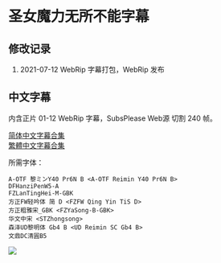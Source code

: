 # 圣女魔力无所不能字幕

## 修改记录

1. 2021-07-12  WebRip 字幕打包，WebRip 发布

## 中文字幕

内含正片 01-12 WebRip 字幕，SubsPlease Web源 切割 240 帧。

[简体中文字幕合集](https://github.com/Nekomoekissaten-SUB/Nekomoekissaten-MIR-Subs/raw/master/Seijyonomaryoku/Seijo_Web_CHS.7z)  
[繁體中文字幕合集](https://github.com/Nekomoekissaten-SUB/Nekomoekissaten-MIR-Subs/raw/master/Seijyonomaryoku/Seijo_Web_CHT.7z)

所需字体：
```
A-OTF 黎ミンY40 Pr6N B <A-OTF Reimin Y40 Pr6N B>
DFHanziPenW5-A
FZLanTingHei-M-GBK
方正FW轻吟体 简 D <FZFW Qing Yin TiS D>
方正粗雅宋_GBK <FZYaSong-B-GBK>
华文中宋 <STZhongsong>
森泽UD黎明体 Gb4 B <UD Reimin SC Gb4 B>
文鼎DC清圓B5
```

![](https://nekomoe.pages.dev/images/2021-04/seijyonomaryoku.jpg)